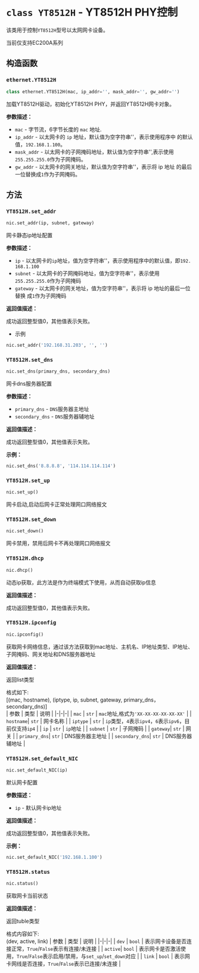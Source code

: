 # `class YT8512H` - YT8512H PHY控制

该类用于控制`YT8512H`型号以太网网卡设备。

<div class="warn"> 
<body> 
当前仅支持EC200A系列
</body>
</div>

## 构造函数

### `ethernet.YT8512H`

```python
class ethernet.YT8512H(mac, ip_addr='', mask_addr='', gw_addr='')
```

加载YT8512H驱动，初始化YT8512H PHY，并返回YT8512H网卡对象。

**参数描述：**

- `mac` - 字节流，6字节长度的 `mac` 地址.
- `ip_addr` - 以太网卡的 `ip` 地址，默认值为空字符串''，表示使用程序中
的默认值，`192.168.1.100`。
- `mask_addr` - 以太网卡的子网掩码地址，默认值为空字符串'',表示使用
`255.255.255.0`作为子网掩码。
- `gw_addr` - 以太网卡的网关地址，默认值为空字符串''，表示将 ip 地址
的最后一位替换成`1`作为子网掩码。

## 方法

### `YT8512H.set_addr`
```python
nic.set_addr(ip, subnet, gateway)
```

网卡静态ip地址配置

**参数描述：**

- `ip` - 以太网卡的`ip`地址，值为空字符串''，表示使用程序中的默认值，即`192. 168.1.100`
- `subnet` - 以太网卡的子网掩码地址，值为空字符串''，表示使用`255.255.255.0`作为子网掩码
- `gateway` - 以太网卡的网关地址，值为空字符串''，表示将 ip 地址的最后一位替换 成`1`作为子网掩码

**返回值描述：**   

成功返回整型值0，其他值表示失败。

* 示例

```python
nic.set_addr('192.168.31.203', '', '')
```

### `YT8512H.set_dns`

```python
nic.set_dns(primary_dns, secondary_dns)
```

网卡dns服务器配置

**参数描述：**

- `primary_dns` - `DNS`服务器主地址
- `secondary_dns` - `DNS`服务器辅地址

**返回值描述：**   

成功返回整型值0，其他值表示失败。

**示例：** 

```python
nic.set_dns('8.8.8.8', '114.114.114.114')
```

### `YT8512H.set_up`

```python
nic.set_up()
```

网卡启动,启动后网卡正常处理网口网络报文

### `YT8512H.set_down`

```python
nic.set_down()
```

网卡禁用，禁用后网卡不再处理网口网络报文

### `YT8512H.dhcp`

```python
nic.dhcp()
```

动态ip获取，此方法是作为终端模式下使用，从而自动获取ip信息

**返回值描述：**   

成功返回整型值0，其他值表示失败。

### `YT8512H.ipconfig`

```python
nic.ipconfig()
```

获取网卡网络信息，通过该方法获取到mac地址、主机名、IP地址类型、IP地址、子网掩码、网关地址和DNS服务器地址

**返回值描述：**   

返回list类型

格式如下:  
[(mac, hostname), (iptype, ip, subnet, gateway, primary_dns，secondary_dns)]  
|  参数   | 类型  | 说明 |
|-|-|-|
| `mac`    | `str` | `mac`地址,格式为`'XX-XX-XX-XX-XX-XX'` |
| `hostname`| `str` | 网卡名称 |
| `iptype`  | `str` | `ip`类型，`4`表示`ipv4`，`6`表示`ipv6`，目前仅支持`ip4` |
| `ip`     | `str` | `ip`地址 |
| `subnet` | `str` | 子网掩码 |
| `gateway`| `str` | 网关 |
| `primary_dns`| `str` | DNS服务器主地址 |
| `secondary_dns`| `str` | DNS服务器辅地址 |


### `YT8512H.set_default_NIC`

```python
nic.set_default_NIC(ip)
```

默认网卡配置

**参数描述：**

- `ip` - 默认网卡ip地址

**返回值描述：**   

成功返回整型值0，其他值表示失败。

**示例：** 

```python
nic.set_default_NIC('192.168.1.100')
```

### `YT8512H.status`

```python
nic.status()
```

获取网卡当前状态

**返回值描述：**   

返回tuble类型

格式内容如下:  
(dev, active, link)
|  参数   | 类型  | 说明 |
|-|-|-|
| `dev`   | `bool` | 表示网卡设备是否连接正常，`True`/`False`表示有连接/未连接 |
| `active`| `bool` | 表示网卡是否激活使用，`True`/`False`表示启用/禁用，与`set_up`/`set_down`对应 |
| `link`  | `bool` | 表示网卡网线是否连接，`True`/`False`表示已连接/未连接 |
